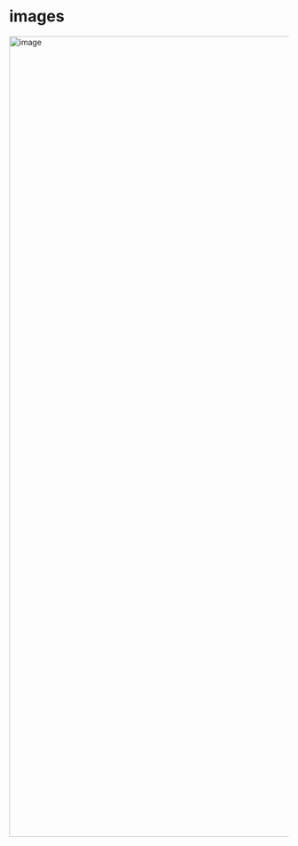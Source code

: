 # images

<img width="1440" alt="image" src="https://user-images.githubusercontent.com/60324587/178415206-bba21197-29a2-47bd-bef0-598cb33ec7e6.png">
